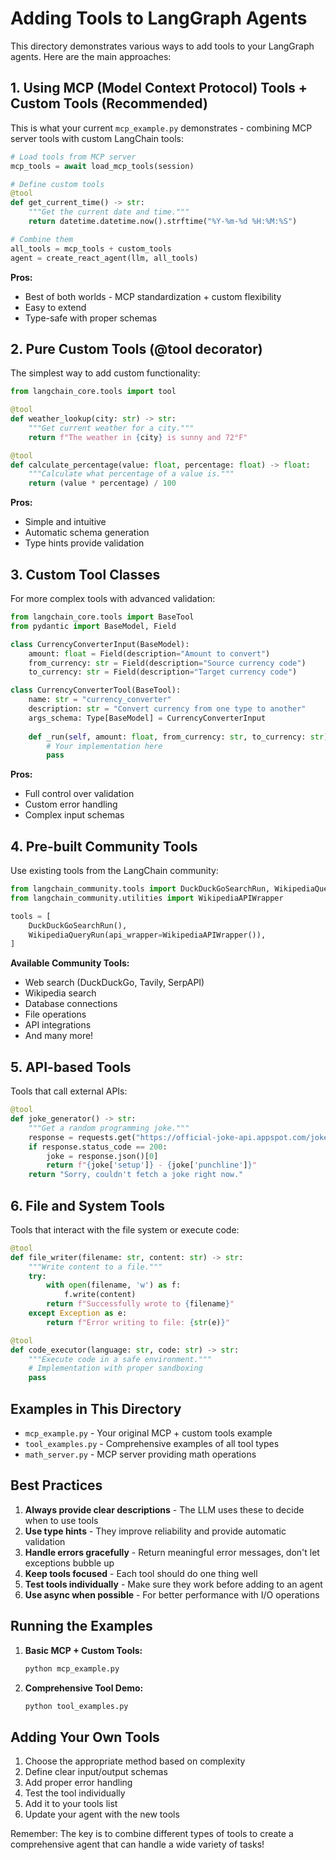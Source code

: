 # Adding Tools to LangGraph Agents

This directory demonstrates various ways to add tools to your LangGraph agents. Here are the main approaches:

## 1. Using MCP (Model Context Protocol) Tools + Custom Tools (Recommended)

This is what your current `mcp_example.py` demonstrates - combining MCP server tools with custom LangChain tools:

```python
# Load tools from MCP server
mcp_tools = await load_mcp_tools(session)

# Define custom tools
@tool
def get_current_time() -> str:
    """Get the current date and time."""
    return datetime.datetime.now().strftime("%Y-%m-%d %H:%M:%S")

# Combine them
all_tools = mcp_tools + custom_tools
agent = create_react_agent(llm, all_tools)
```

**Pros:**
- Best of both worlds - MCP standardization + custom flexibility
- Easy to extend
- Type-safe with proper schemas

## 2. Pure Custom Tools (@tool decorator)

The simplest way to add custom functionality:

```python
from langchain_core.tools import tool

@tool
def weather_lookup(city: str) -> str:
    """Get current weather for a city."""
    return f"The weather in {city} is sunny and 72°F"

@tool
def calculate_percentage(value: float, percentage: float) -> float:
    """Calculate what percentage of a value is."""
    return (value * percentage) / 100
```

**Pros:**
- Simple and intuitive
- Automatic schema generation
- Type hints provide validation

## 3. Custom Tool Classes

For more complex tools with advanced validation:

```python
from langchain_core.tools import BaseTool
from pydantic import BaseModel, Field

class CurrencyConverterInput(BaseModel):
    amount: float = Field(description="Amount to convert")
    from_currency: str = Field(description="Source currency code")
    to_currency: str = Field(description="Target currency code")

class CurrencyConverterTool(BaseTool):
    name: str = "currency_converter"
    description: str = "Convert currency from one type to another"
    args_schema: Type[BaseModel] = CurrencyConverterInput
    
    def _run(self, amount: float, from_currency: str, to_currency: str) -> str:
        # Your implementation here
        pass
```

**Pros:**
- Full control over validation
- Custom error handling
- Complex input schemas

## 4. Pre-built Community Tools

Use existing tools from the LangChain community:

```python
from langchain_community.tools import DuckDuckGoSearchRun, WikipediaQueryRun
from langchain_community.utilities import WikipediaAPIWrapper

tools = [
    DuckDuckGoSearchRun(),
    WikipediaQueryRun(api_wrapper=WikipediaAPIWrapper()),
]
```

**Available Community Tools:**
- Web search (DuckDuckGo, Tavily, SerpAPI)
- Wikipedia search
- Database connections
- File operations
- API integrations
- And many more!

## 5. API-based Tools

Tools that call external APIs:

```python
@tool
def joke_generator() -> str:
    """Get a random programming joke."""
    response = requests.get("https://official-joke-api.appspot.com/jokes/programming/random")
    if response.status_code == 200:
        joke = response.json()[0]
        return f"{joke['setup']} - {joke['punchline']}"
    return "Sorry, couldn't fetch a joke right now."
```

## 6. File and System Tools

Tools that interact with the file system or execute code:

```python
@tool
def file_writer(filename: str, content: str) -> str:
    """Write content to a file."""
    try:
        with open(filename, 'w') as f:
            f.write(content)
        return f"Successfully wrote to {filename}"
    except Exception as e:
        return f"Error writing to file: {str(e)}"

@tool
def code_executor(language: str, code: str) -> str:
    """Execute code in a safe environment."""
    # Implementation with proper sandboxing
    pass
```

## Examples in This Directory

- `mcp_example.py` - Your original MCP + custom tools example
- `tool_examples.py` - Comprehensive examples of all tool types
- `math_server.py` - MCP server providing math operations

## Best Practices

1. **Always provide clear descriptions** - The LLM uses these to decide when to use tools
2. **Use type hints** - They improve reliability and provide automatic validation
3. **Handle errors gracefully** - Return meaningful error messages, don't let exceptions bubble up
4. **Keep tools focused** - Each tool should do one thing well
5. **Test tools individually** - Make sure they work before adding to an agent
6. **Use async when possible** - For better performance with I/O operations

## Running the Examples

1. **Basic MCP + Custom Tools:**
   ```bash
   python mcp_example.py
   ```

2. **Comprehensive Tool Demo:**
   ```bash
   python tool_examples.py
   ```

## Adding Your Own Tools

1. Choose the appropriate method based on complexity
2. Define clear input/output schemas
3. Add proper error handling
4. Test the tool individually
5. Add it to your tools list
6. Update your agent with the new tools

Remember: The key is to combine different types of tools to create a comprehensive agent that can handle a wide variety of tasks!
